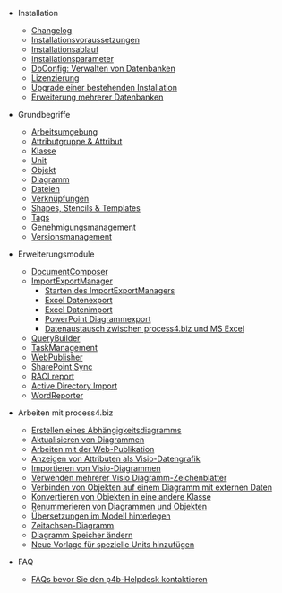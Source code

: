 - Installation

	- [Changelog](/changelog-de.md)
	- [Installationsvoraussetzungen](/installationsvoraussetzungen.md)
	- [Installationsablauf](/installationsablauf.md)
	- [Installationsparameter](/installationsparameter/)
	- [DbConfig: Verwalten von Datenbanken](/dbconfig-verwalten-von-datenbanken/)
	- [Lizenzierung](/lizenzierung/)
	- [Upgrade einer bestehenden Installation](/upgrade-einer-bestehenden-Installation.md)
	- [Erweiterung mehrerer Datenbanken](/erweiterung-mehrerer-datenbanken.md)
- Grundbegriffe

	- [Arbeitsumgebung](/arbeitsumgebung/)
	- [Attributgruppe & Attribut](/attributgruppe-und-attribut/)
	- [Klasse](/klasse.md)
	- [Unit](/unit_de.md)
	- [Objekt](/objekt.md)
	- [Diagramm](/diagramm.md)
	- [Dateien](/dateien.md)
	- [Verknüpfungen](/verknüpfungen/)
	- [Shapes, Stencils & Templates](/shapes-stencils-und-templates-de/)
	- [Tags](/tags-de.md)
	- [Genehmigungsmanagement](/genehmigungsmanagement/)
	- [Versionsmanagement](/versionsmanagement.md)
- Erweiterungsmodule

	- [DocumentComposer](/documentcomposer-de/)
	- [ImportExportManager](/importexportmanager-de/)
		- [Starten des ImportExportManagers](/importexportmanager-de/starten-des-importexportmanager.md)
		- [Excel Datenexport](/importexportmanager-de/excel-datenexport.md)
		- [Excel Datenimport](/importexportmanager-de/excel-datenimport.md)
		- [PowerPoint Diagrammexport](/importexportmanager-de/powerpoint-diagrammexport.md)
		- [Datenaustausch zwischen process4.biz und MS Excel](/importexportmanager-de/datenaustausch-zwischen-process4-biz-und-ms-excel.md)
	- [QueryBuilder](/querybuilder-de/)
	- [TaskManagement](/taskmanagement-de/)
	- [WebPublisher](/webpublisher-de/)
	- [SharePoint Sync](/sharepoint-sync-de/)
	- [RACI report](/raci-report-de.md)
	- [Active Directory Import](/active-directory-import-de.md)
	- [WordReporter](/wordreporter-de/)
- Arbeiten mit process4.biz

	- [Erstellen eines Abhängigkeitsdiagramms](/erstellen-eines-abhängigkeitsdiagramms.md)
	- [Aktualisieren von Diagrammen](/aktualisieren-von-diagrammen/)
	- [Arbeiten mit der Web-Publikation](/arbeiten-mit-der-web-publikation/)
	- [Anzeigen von Attributen als Visio-Datengrafik](/anzeigen-von-attributen-als-visio-datengrafik.md)
	- [Importieren von Visio-Diagrammen](/importieren-von-visio-diagrammen.md)
	- [Verwenden mehrerer Visio Diagramm-Zeichenblätter](/verwenden-mehrerer-visio-diagramm-zeichenblätter.md)
	- [Verbinden von Objekten auf einem Diagramm mit externen Daten](/verbinden-von-objekten-auf-einem-diagramm-mit-externen-daten.md)
	- [Konvertieren von Objekten in eine andere Klasse](/konvertieren-von-objekten-in-eine-andere-klasse.md)
	- [Renummerieren von Diagrammen und Objekten](/renummerieren-von-diagrammen-und-objekten.md)
	- [Übersetzungen im Modell hinterlegen](/übersetzungen-im-modell-hinterlegen.md)
	- [Zeitachsen-Diagramm](/zeitachsen-diagramm/)
	- [Diagramm Speicher ändern](/diagramm-speicher-ändern.md)
	- [Neue Vorlage für spezielle Units hinzufügen ](/neue-vorlage-für-spezielle-units-hinzufügen.md)
- FAQ

	- [FAQs bevor Sie den p4b-Helpdesk kontaktieren](/faqs-bevor-sie-den-p4b-helpdesk-kontaktieren/)

